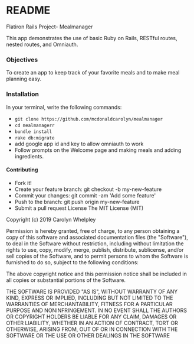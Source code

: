 # README

Flatiron Rails Project- Mealmanager

This app demonstrates the use of basic Ruby on Rails, RESTful routes, nested routes, and Omniauth.

### Objectives
To create an app to keep track of your favorite meals and to make meal planning easy. 

### Installation
In your terminal, write the following commands: 

* `git clone https://github.com/mcdonaldcarolyn/mealmanager`
* `cd mealmanagerr`
* `bundle install`
* `rake db:migrate`
* add google app id and key to allow omniauth to work 
* Follow prompts on the Welcome page and making meals and adding ingredients.
#### Contributing
* Fork it!
* Create your feature branch: git checkout -b my-new-feature
* Commit your changes: git commit -am 'Add some feature'
* Push to the branch: git push origin my-new-feature
* Submit a pull request
License
The MIT License (MIT)

Copyright (c) 2019 Carolyn Whelpley

Permission is hereby granted, free of charge, to any person obtaining a copy of this software and associated documentation files (the "Software"), to deal in the Software without restriction, including without limitation the rights to use, copy, modify, merge, publish, distribute, sublicense, and/or sell copies of the Software, and to permit persons to whom the Software is furnished to do so, subject to the following conditions:

The above copyright notice and this permission notice shall be included in all copies or substantial portions of the Software.

THE SOFTWARE IS PROVIDED "AS IS", WITHOUT WARRANTY OF ANY KIND, EXPRESS OR IMPLIED, INCLUDING BUT NOT LIMITED TO THE WARRANTIES OF MERCHANTABILITY, FITNESS FOR A PARTICULAR PURPOSE AND NONINFRINGEMENT. IN NO EVENT SHALL THE AUTHORS OR COPYRIGHT HOLDERS BE LIABLE FOR ANY CLAIM, DAMAGES OR OTHER LIABILITY, WHETHER IN AN ACTION OF CONTRACT, TORT OR OTHERWISE, ARISING FROM, OUT OF OR IN CONNECTION WITH THE SOFTWARE OR THE USE OR OTHER DEALINGS IN THE SOFTWARE